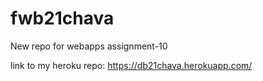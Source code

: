 # fwb21chava

New repo for webapps assignment-10

link to my heroku repo: <https://db21chava.herokuapp.com/>
